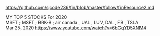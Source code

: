 
https://github.com/sjcode236/fin/blob/master/follow/finResource2.md     


   






MY TOP 5 STOCKS For 2020     
MSFT ; MSFT ; BRK-B ; air canada , UAL , LUV, DAL , FB , TSLA      
Mar 25, 2020   https://www.youtube.com/watch?v=6bGqYD5XNM4      


















